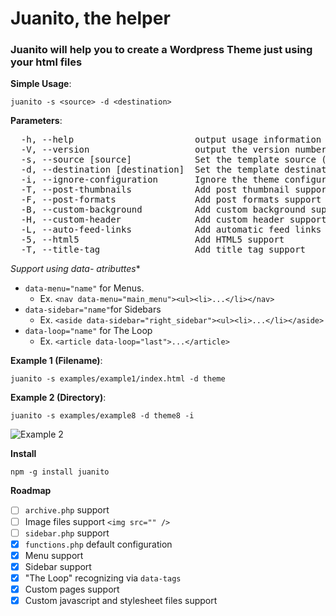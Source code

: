# Juanito, the helper

### Juanito will help you to create a Wordpress Theme just using your html files

**Simple Usage**:

  `juanito -s <source> -d <destination>`

**Parameters**:
<pre>
  -h, --help                       output usage information
  -V, --version                    output the version number
  -s, --source [source]            Set the template source (required)
  -d, --destination [destination]  Set the template destination folder (required)
  -i, --ignore-configuration       Ignore the theme configuration
  -T, --post-thumbnails            Add post thumbnail support
  -F, --post-formats               Add post formats support
  -B, --custom-background          Add custom background support
  -H, --custom-header              Add custom header support
  -L, --auto-feed-links            Add automatic feed links support
  -5, --html5                      Add HTML5 support
  -T, --title-tag                  Add title tag support
</pre>

**Support using data-* atributtes**
  * `data-menu="name"` for Menus. 
    * Ex. `<nav data-menu="main_menu"><ul><li>...</li></nav>`
  * `data-sidebar="name"`for Sidebars
    * Ex. `<aside data-sidebar="right_sidebar"><ul><li>...</li></aside>`
  * `data-loop="name"` for The Loop
    * Ex. `<article data-loop="last">...</article>`

**Example 1 (Filename)**:

  `juanito -s examples/example1/index.html -d theme`

**Example 2 (Directory)**:

  `juanito -s examples/example8 -d theme8 -i`
  
  ![Example 2](https://raw.githubusercontent.com/alvaroveliz/juanito/master/examples/juanito_example.gif)

**Install**

  `npm -g install juanito`

**Roadmap**

  - [ ] `archive.php` support
  - [ ] Image files support `<img src="" />`
  - [ ] `sidebar.php` support
  - [x] `functions.php` default configuration
  - [x] Menu support
  - [x] Sidebar support
  - [x] "The Loop" recognizing via `data-tags`
  - [x] Custom pages support
  - [x] Custom javascript and stylesheet files support
